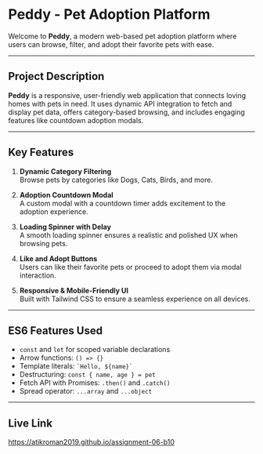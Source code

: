 # Peddy - Pet Adoption Platform

Welcome to **Peddy**, a modern web-based pet adoption platform where users can browse, filter, and adopt their favorite pets with ease.

---

##  Project Description

**Peddy** is a responsive, user-friendly web application that connects loving homes with pets in need. It uses dynamic API integration to fetch and display pet data, offers category-based browsing, and includes engaging features like countdown adoption modals.

---

## Key Features

1. **Dynamic Category Filtering**  
   Browse pets by categories like Dogs, Cats, Birds, and more.

2. **Adoption Countdown Modal**  
   A custom modal with a countdown timer adds excitement to the adoption experience.

3. **Loading Spinner with Delay**  
   A smooth loading spinner ensures a realistic and polished UX when browsing pets.

4. **Like and Adopt Buttons**  
   Users can like their favorite pets or proceed to adopt them via modal interaction.

5. **Responsive & Mobile-Friendly UI**  
   Built with Tailwind CSS to ensure a seamless experience on all devices.

---

## ES6 Features Used

- `const` and `let` for scoped variable declarations  
- Arrow functions: `() => {}`  
- Template literals: `` `Hello, ${name}` ``  
- Destructuring: `const { name, age } = pet`  
- Fetch API with Promises: `.then()` and `.catch()`  
- Spread operator: `...array` and `...object`  

---

##  Live Link

https://atikroman2019.github.io/assignment-06-b10

